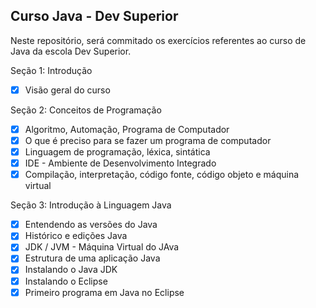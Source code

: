 ## Curso Java - Dev Superior

Neste repositório, será commitado os exercícios referentes ao curso de Java da escola Dev Superior.

Seção 1: Introdução
- [x] Visão geral do curso

Seção 2: Conceitos de Programação
- [x] Algoritmo, Automação, Programa de Computador
- [x] O que é preciso para se fazer um programa de computador
- [x] Linguagem de programação, léxica, sintática
- [x] IDE - Ambiente de Desenvolvimento Integrado
- [x] Compilação, interpretação, código fonte, código objeto e máquina virtual

Seção 3: Introdução à Linguagem Java
- [x] Entendendo as versões do Java
- [x] Histórico e edições Java
- [x] JDK / JVM - Máquina Virtual do JAva
- [x] Estrutura de uma aplicação Java
- [x] Instalando o Java JDK
- [x] Instalando o Eclipse
- [x] Primeiro programa em Java no Eclipse